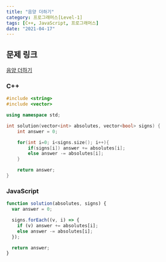 ```yaml
---
title: "음양 더하기"
category: 프로그래머스[Level-1]
tags: [C++, JavaScript, 프로그래머스]
date: "2021-04-17"
---
```


## 문제 링크

[음양 더하기](https://programmers.co.kr/learn/courses/30/lessons/76501)

### C++

```cpp
#include <string>
#include <vector>

using namespace std;

int solution(vector<int> absolutes, vector<bool> signs) {
    int answer = 0;

    for(int i=0; i<signs.size(); i++){
        if(signs[i]) answer += absolutes[i];
        else answer -= absolutes[i];
    }

    return answer;
}
```

### JavaScript

```js
function solution(absolutes, signs) {
  var answer = 0;

  signs.forEach((v, i) => {
    if (v) answer += absolutes[i];
    else answer -= absolutes[i];
  });

  return answer;
}
```
